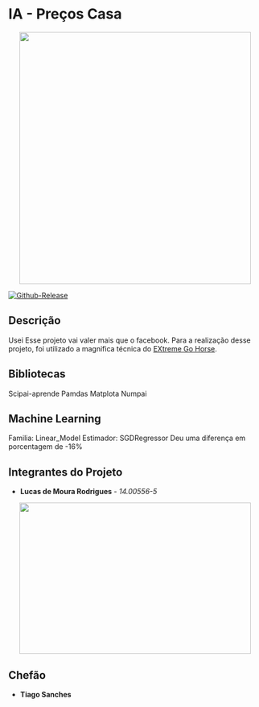 # IA - Preços Casa #

<p align="center">
  <img width="460" height="500" src="https://raw.githubusercontent.com/qingkaikong/blog/master/2017_12_machine_learning_funny_pictures/figures/figure_8.png">
</p>


[![Github-Release](https://img.shields.io/github/release/filoe/cscore.svg)](https://github.com/lucasrodrigues10/imobiliariaLegal/releases)

## Descrição

Usei 
Esse projeto vai valer mais que o facebook. Para a realização desse projeto, foi utilizado a magnifica técnica do [EXtreme Go Horse](http://sou.gohorseprocess.com.br/). 

## Bibliotecas
Scipai-aprende
Pamdas
Matplota
Numpai

## Machine Learning
Familia: Linear_Model
Estimador: SGDRegressor
Deu uma diferença em porcentagem de -16%

## Integrantes do Projeto
* **Lucas de Moura Rodrigues** - *14.00556-5*

<p align="center">
  <img width="460" height="300" src="https://cdn-images-1.medium.com/max/800/1*pAiFtxYHdjg4-HP6e46wZA.gif">
</p>

## Chefão
* **Tiago Sanches** 
